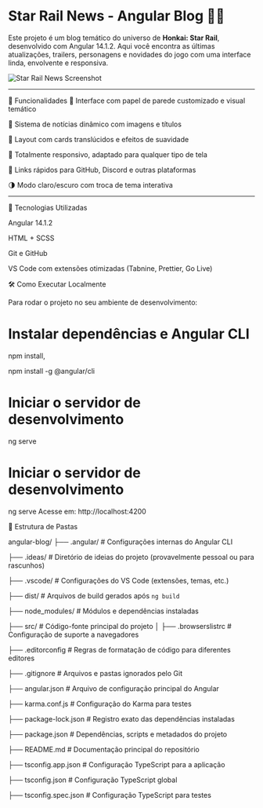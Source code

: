 # Star Rail News - Angular Blog 🚀🌌

Este projeto é um blog temático do universo de **Honkai: Star Rail**, desenvolvido com Angular 14.1.2. Aqui você encontra as últimas atualizações, trailers, personagens e novidades do jogo com uma interface linda, envolvente e responsiva.

![[Star Rail News Screenshot](src/assets/screenshot.png)](https://64.media.tumblr.com/47a28633a6b1a5be4dee762eeba993c2/ea215525f05066d4-2d/s2048x3072/6125114489df85644feecebf132c3e3fa09e7050.png)

---

🌠 Funcionalidades
🎨 Interface com papel de parede customizado e visual temático

📰 Sistema de notícias dinâmico com imagens e títulos

💎 Layout com cards translúcidos e efeitos de suavidade

📱 Totalmente responsivo, adaptado para qualquer tipo de tela

🔗 Links rápidos para GitHub, Discord e outras plataformas

🌗 Modo claro/escuro com troca de tema interativa

---

🧪 Tecnologias Utilizadas

Angular 14.1.2

HTML + SCSS

Git e GitHub

VS Code com extensões otimizadas (Tabnine, Prettier, Go Live)



🛠️ Como Executar Localmente

Para rodar o projeto no seu ambiente de desenvolvimento:

# Instalar dependências e Angular CLI
npm install,

npm install -g @angular/cli

# Iniciar o servidor de desenvolvimento
ng serve


# Iniciar o servidor de desenvolvimento
ng serve
Acesse em: http://localhost:4200

📁 Estrutura de Pastas

angular-blog/
├── .angular/                # Configurações internas do Angular CLI

├── .ideas/                  # Diretório de ideias do projeto (provavelmente pessoal ou para rascunhos)

├── .vscode/                 # Configurações do VS Code (extensões, temas, etc.)

├── dist/                    # Arquivos de build gerados após `ng build`

├── node_modules/            # Módulos e dependências instaladas

├── src/                     # Código-fonte principal do projeto
│
├── .browserslistrc          # Configuração de suporte a navegadores

├── .editorconfig            # Regras de formatação de código para diferentes editores

├── .gitignore               # Arquivos e pastas ignorados pelo Git

├── angular.json             # Arquivo de configuração principal do Angular

├── karma.conf.js            # Configuração do Karma para testes

├── package-lock.json        # Registro exato das dependências instaladas

├── package.json             # Dependências, scripts e metadados do projeto

├── README.md                # Documentação principal do repositório

├── tsconfig.app.json        # Configuração TypeScript para a aplicação

├── tsconfig.json            # Configuração TypeScript global

├── tsconfig.spec.json       # Configuração TypeScript para testes



